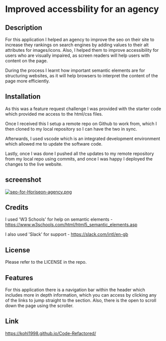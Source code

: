 # Improved accessbility for an agency

## Description

For this application I helped an agency to improve the seo on their site to increase they rankings on search engines by adding values to their alt attributes for images/icons. Also, I helped them to improve accessibility for users who are visually impaired, as screen readers will help users with content on the page.

During the process I learnt how important semantic elements are for structuring websites, as it will help browsers to interpret the content of the page more efficiently. 

## Installation

As this was a feature request challenge I was provided with the starter code which provided me access to the html/css files.

Once I received this I setup a remote repo on Github to work from, which I then cloned to my local repository so I can have the two in sync. 

Afterwards, I used vscode which is an integrated development environment which allowed me to update the software code.

Lastly, once I was done I pushed all the updates to my remote repository from my local repo using commits, and once I was happy I deployed the changes to the live website.

## screenshot

[![seo-for-Horiseon-agency.png](https://i.postimg.cc/d06y2hhC/seo-for-Horiseon-agency.png)](https://postimg.cc/d773vtmQ)

## Credits

I used 'W3 Schools' for help on semantic elements - https://www.w3schools.com/html/html5_semantic_elements.asp 

I also used 'Slack' for support - https://slack.com/intl/en-gb

## License

Please refer to the LICENSE in the repo.

## Features

For this application there is a navigation bar within the header which includes more in depth information, which you can access by clicking any of the links to jump straight to the section. Also, there is the open to scroll down the page using the scroller. 

## Link

https://kohl1998.github.io/Code-Refactored/
